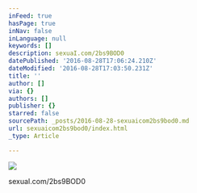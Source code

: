 ```yaml
---
inFeed: true
hasPage: true
inNav: false
inLanguage: null
keywords: []
description: sexuaI.com/2bs9BOD0
datePublished: '2016-08-28T17:06:24.210Z'
dateModified: '2016-08-28T17:03:50.231Z'
title: ''
author: []
via: {}
authors: []
publisher: {}
starred: false
sourcePath: _posts/2016-08-28-sexuaicom2bs9bod0.md
url: sexuaicom2bs9bod0/index.html
_type: Article

---
```

![](https://the-grid-user-content.s3-us-west-2.amazonaws.com/42eb3001-45a6-4c3d-8fdb-7c4565c216ab.jpg)

sexuaI.com/2bs9BOD0